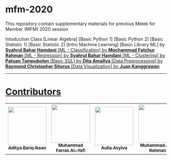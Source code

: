 # mfm-2020
This repository contain supplementary materials for previous Melek for Member (MFM) 2020 session 

Intoduction Class 
[Linear Algebra] 
[Basic Python 1] 
[Basic Python 2] 
[Basic Statistic 1]
[Basic Statistic 2] 
[Intro Machine Learning] 
[Basic Library ML] by <a href="https://www.linkedin.com/in/sbhamdani/"><b>Syahrul Bahar Hamdani</b>
[ML - Classification] by <a href="https://www.linkedin.com/in/mochammad-fatchur-rahman-a48137a8/"><b>Mochammad Fatchur Rahman</b>
[ML - Regression] by <a href="https://www.linkedin.com/in/sbhamdani/"><b>Syahrul Bahar Hamdani</b>
[ML - Clustering] by <a href="https://www.linkedin.com/in/patuanpt/"><b>Patuan Tampubolon</b>
[Basic SQL] by <a href="https://www.linkedin.com/in/ditamallya/"><b>Dita Amallya</b>
[Data Preprocessing] by <a href="https://www.linkedin.com/in/raymond-christopher/"><b>Raymond Christopher Sitorus</b>
[Data Visualization] by <a href="https://www.linkedin.com/in/juan-kanggrawan-78ab755a/"><b>Juan Kanggrawan</b>

---
# Contributors

<table>
  <tr>
    <td align="center"><a href="https://www.linkedin.com/in/aditya-bariq-i-817498154/"><img src="https://avatars1.githubusercontent.com/u/13997002?s=400&u=b2f9d8429c70543a25ed70fdfd08879f8bf70c1c&v=4" width=120px;alt=""/><br /><sub><b>Aditya Bariq Iksan</b></sub></a><br /><a title="PIC"></td>
    <td align="center"><a href="https://www.linkedin.com/in/muhammad-farras/"><img src="https://media-exp1.licdn.com/dms/image/C5603AQFiPyeVs-ENAA/profile-displayphoto-shrink_200_200/0/1593526608233?e=1611792000&v=beta&t=LlozywGAnSzqb2QdcIn0dyccybS0_xqzC1xn7yg0_Qc" width=120px;alt=""/><br /><sub><b>Muhammad Farras Al-Yafi</b></sub></a><br /><a title="mentor relations"></td>
    <td align="center"><a href="https://www.linkedin.com/in/aulia-asyiva-269978a4/"><img src="https://media-exp1.licdn.com/dms/image/C5603AQGAIcqGHUea4w/profile-displayphoto-shrink_200_200/0/1579518329203?e=1611792000&v=beta&t=1A1uW0DyDje-RGBPnxcy3wX8oufBT5FWsP1ZG-qdkJo" width=120px;alt=""/><br /><sub><b>Aulia Asyiva
</b></sub></a><br /><a title="human realtions"></td>
    <td align="center"><a href="https://www.linkedin.com/in/muhammad-aziz-rahman-a026a7165/"><img src="https://media-exp1.licdn.com/dms/image/C5603AQGa0qpreTzlBw/profile-displayphoto-shrink_200_200/0?e=1611792000&v=beta&t=82JzZsS1fTxpfXhrnKOSZsBLRG_uThcTj57T-2jCqZU" width=120px;alt=""/><br /><sub><b>Muhammad Aziz Rahman
</b></sub></a><br /><a title="moderator"></td>
    <td align="center"><a href="https://github.com/93kryptonian"><img src="https://avatars1.githubusercontent.com/u/57470211?s=400&u=4e4962363ddedc684f51904d07325b2d1b67a551&v=4" width=120px;alt=""/><br /><sub><b>Kal
</b></sub></a><br /><a title="moderator and design"></td>
  </tr>
</table>

